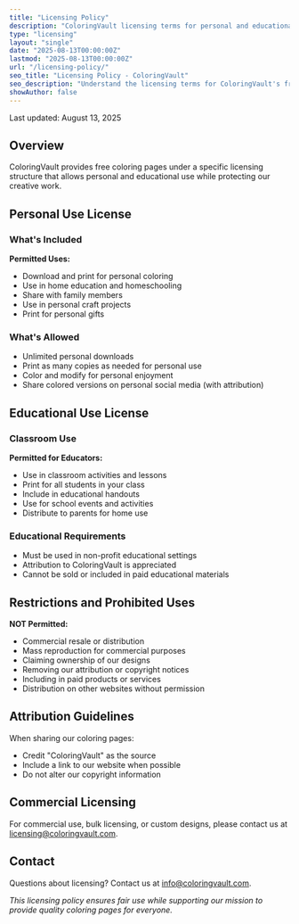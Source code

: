```yaml
---
title: "Licensing Policy"
description: "ColoringVault licensing terms for personal and educational use of our free coloring pages"
type: "licensing"
layout: "single"
date: "2025-08-13T00:00:00Z"
lastmod: "2025-08-13T00:00:00Z"
url: "/licensing-policy/"
seo_title: "Licensing Policy - ColoringVault"
seo_description: "Understand the licensing terms for ColoringVault's free coloring pages - personal, educational, and commercial use guidelines"
showAuthor: false
---
```


Last updated: August 13, 2025

## Overview

ColoringVault provides free coloring pages under a specific licensing structure that allows personal and educational use while protecting our creative work.

## Personal Use License

### What's Included

**Permitted Uses:**

- Download and print for personal coloring
- Use in home education and homeschooling
- Share with family members
- Use in personal craft projects
- Print for personal gifts

### What's Allowed

- Unlimited personal downloads
- Print as many copies as needed for personal use
- Color and modify for personal enjoyment
- Share colored versions on personal social media (with attribution)

## Educational Use License

### Classroom Use

**Permitted for Educators:**

- Use in classroom activities and lessons
- Print for all students in your class
- Include in educational handouts
- Use for school events and activities
- Distribute to parents for home use

### Educational Requirements

- Must be used in non-profit educational settings
- Attribution to ColoringVault is appreciated
- Cannot be sold or included in paid educational materials

## Restrictions and Prohibited Uses

**NOT Permitted:**

- Commercial resale or distribution
- Mass reproduction for commercial purposes
- Claiming ownership of our designs
- Removing our attribution or copyright notices
- Including in paid products or services
- Distribution on other websites without permission

## Attribution Guidelines

When sharing our coloring pages:

- Credit "ColoringVault" as the source
- Include a link to our website when possible
- Do not alter our copyright information

## Commercial Licensing

For commercial use, bulk licensing, or custom designs, please contact us at licensing@coloringvault.com.

## Contact

Questions about licensing? Contact us at info@coloringvault.com.

*This licensing policy ensures fair use while supporting our mission to provide quality coloring pages for everyone.*